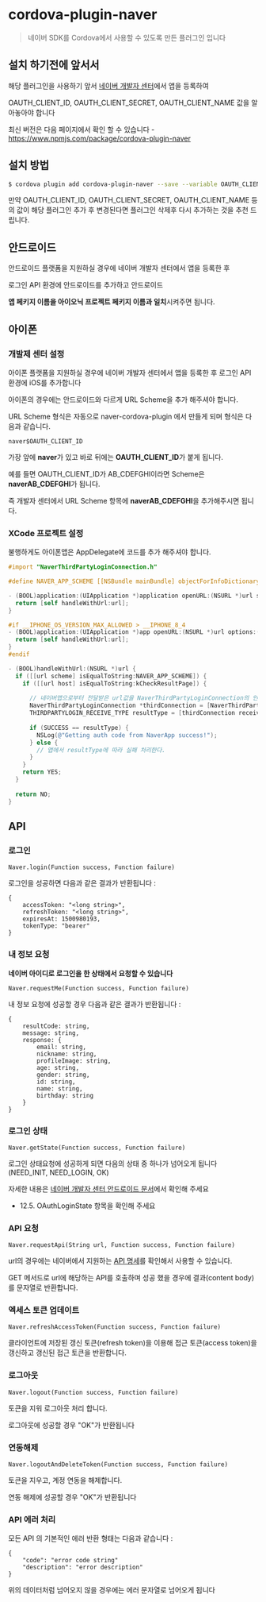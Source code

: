 # cordova-plugin-naver
> 네이버 SDK를 Cordova에서 사용할 수 있도록 만든 플러그인 입니다

## 설치 하기전에 앞서서
해당 플러그인을 사용하기 앞서 [네이버 개발자 센터](https://developers.naver.com/)에서 앱을 등록하여

OAUTH_CLIENT_ID, OAUTH_CLIENT_SECRET, OAUTH_CLIENT_NAME 값을 알아놓아야 합니다

최신 버전은 다음 페이지에서 확인 할 수 있습니다 - https://www.npmjs.com/package/cordova-plugin-naver


## 설치 방법
```bash
$ cordova plugin add cordova-plugin-naver --save --variable OAUTH_CLIENT_ID="OAUTH_CLIENT_ID" --variable OAUTH_CLIENT_SECRET="OAUTH_CLIENT_SECRET" --variable OAUTH_CLIENT_NAME="OAUTH_CLIENT_NAME"
```

만약  OAUTH_CLIENT_ID, OAUTH_CLIENT_SECRET, OAUTH_CLIENT_NAME 등의 값이 해당 플러그인 추가 후 변경된다면 플러그인 삭제후 다시 추가하는 것을 추천 드립니다.

## 안드로이드
안드로이드 플랫폼을 지원하실 경우에 네이버 개발자 센터에서 앱을 등록한 후 

로그인 API 환경에 안드로이드를 추가하고 안드로이드 

**앱 페키지 이름을 아이오닉 프로젝트 페키지 이름과 일치**시켜주면 됩니다.

## 아이폰

### 개발제 센터 설정

아이폰 플랫폼을 지원하실 경우에 네이버 개발자 센터에서 앱을 등록한 후 로그인 API 환경에 iOS를 추가합니다

아이폰의 경우에는 안드로이드와 다르게 URL Scheme을 추가 해주셔야 합니다.

URL Scheme 형식은 자동으로 naver-cordova-plugin 에서 만들게 되며 형식은 다음과 같습니다.

```text
naver$OAUTH_CLIENT_ID
``` 

가장 앞에 **naver**가 있고 바로 뒤에는 **OAUTH_CLIENT_ID**가 붙게 됩니다.

예를 들면 OAUTH_CLIENT_ID가 AB_CDEFGHI이라면 Scheme은 **naverAB_CDEFGHI**가 됩니다.

즉 개발자 센터에서 URL Scheme 항목에 **naverAB_CDEFGHI**을 추가해주시면 됩니다.

### XCode 프로젝트 설정
불행하게도 아이폰앱은 AppDelegate에 코드를 추가 해주셔야 합니다.

```objective-c
#import "NaverThirdPartyLoginConnection.h"
```

```objective-c
#define NAVER_APP_SCHEME [[NSBundle mainBundle] objectForInfoDictionaryKey:@"NaverAppScheme"]
```

```objective-c
- (BOOL)application:(UIApplication *)application openURL:(NSURL *)url sourceApplication:(NSString *)sourceApplication annotation:(id)annotation {
  return [self handleWithUrl:url];
}

#if __IPHONE_OS_VERSION_MAX_ALLOWED > __IPHONE_8_4
- (BOOL)application:(UIApplication *)app openURL:(NSURL *)url options:(NSDictionary<NSString *,id> *)options {
  return [self handleWithUrl:url];
}
#endif

- (BOOL)handleWithUrl:(NSURL *)url {
  if ([[url scheme] isEqualToString:NAVER_APP_SCHEME]) {
    if ([[url host] isEqualToString:kCheckResultPage]) {
            
      // 네이버앱으로부터 전달받은 url값을 NaverThirdPartyLoginConnection의 인스턴스에 전달
      NaverThirdPartyLoginConnection *thirdConnection = [NaverThirdPartyLoginConnection getSharedInstance];
      THIRDPARTYLOGIN_RECEIVE_TYPE resultType = [thirdConnection receiveAccessToken:url];
            
      if (SUCCESS == resultType) {
        NSLog(@"Getting auth code from NaverApp success!");
      } else {
        // 앱에서 resultType에 따라 실패 처리한다.
      }
    }
    return YES;
  }
  
  return NO;
}
```

## API

### 로그인
`Naver.login(Function success, Function failure)`

로그인을 성공하면 다음과 같은 결과가 반환됩니다 :
 
    {
        accessToken: "<long string>",
        refreshToken: "<long string>",
        expiresAt: 1500980193,
        tokenType: "bearer"
    }
    
### 내 정보 요청
**네이버 아이디로 로그인을 한 상태에서 요청할 수 있습니다**

`Naver.requestMe(Function success, Function failure)`

내 정보 요청에 성공할 경우 다음과 같은 결과가 반환됩니다 :

    {
        resultCode: string,
        message: string,
        response: {
            email: string,
            nickname: string,
            profileImage: string,
            age: string,
            gender: string,
            id: string,
            name: string,
            birthday: string
        }
    }
    
 
### 로그인 상태
`Naver.getState(Function success, Function failure)`

로그인 상태요청에 성공하게 되면 다음의 상태 중 하나가 넘어오게 됩니다 (NEED_INIT, NEED_LOGIN, OK)

자세한 내용은 [네이버 개발자 센터 안드로이드 문서](https://developers.naver.com/docs/login/android/)에서 확인해 주세요
 - 12.5. OAuthLoginState 항목을 확인해 주세요 

### API 요청
`Naver.requestApi(String url, Function success, Function failure)`

url의 경우에는 네이버에서 지원하는 [API 명세](https://developers.naver.com/docs/login/profile/)를 확인해서 사용할 수 있습니다.

GET 메서드로 url에 해당하는 API를 호출하며 성공 했을 경우에 결과(content body)를 문자열로 반환합니다.

### 엑세스 토큰 업데이트
`Naver.refreshAccessToken(Function success, Function failure)`

클라이언트에 저장된 갱신 토큰(refresh token)을 이용해 접근 토큰(access token)을 갱신하고 갱신된 접근 토큰을 반환합니다.
 
### 로그아웃
`Naver.logout(Function success, Function failure)`

토큰을 지워 로그아웃 처리 합니다.

로그아웃에 성공할 경우 "OK"가 반환됩니다

### 연동해제
`Naver.logoutAndDeleteToken(Function success, Function failure)`

토큰을 지우고, 계정 연동을 해제합니다.

연동 해제에 성공할 경우 "OK"가 반환됩니다

### API 에러 처리
모든 API 의 기본적인 에러 반환 형태는 다음과 같습니다 :

    {
        "code": "error code string"
        "description": "error description"
    }
    
위의 데이터처럼 넘어오지 않을 경우에는 에러 문자열로 넘어오게 됩니다